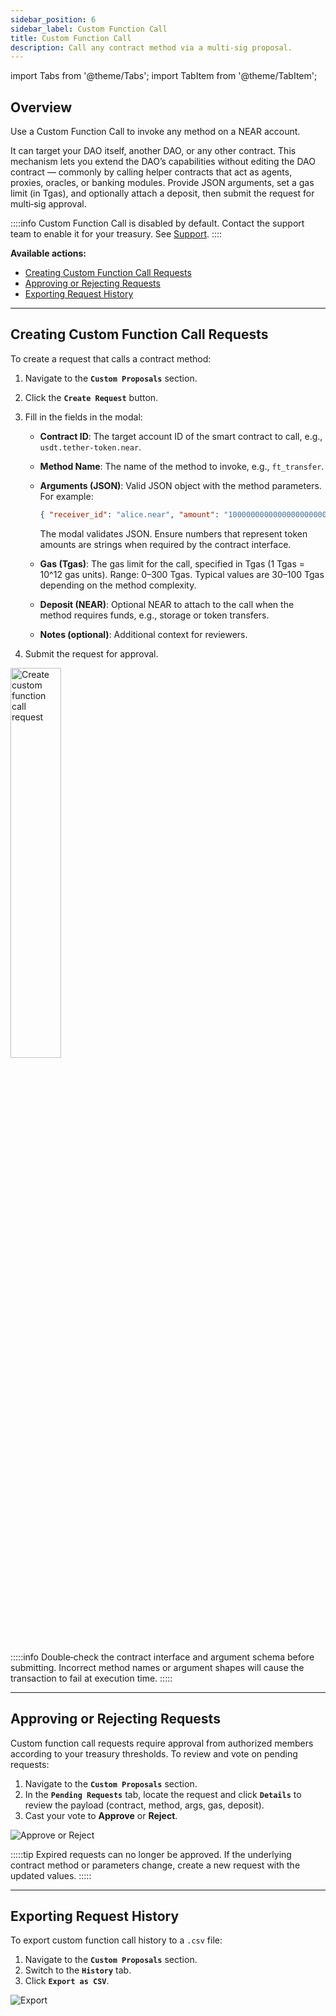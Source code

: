 ```yaml
---
sidebar_position: 6
sidebar_label: Custom Function Call
title: Custom Function Call
description: Call any contract method via a multi‑sig proposal.
---
```


import Tabs from '@theme/Tabs';
import TabItem from '@theme/TabItem';

## Overview

Use a Custom Function Call to invoke any method on a NEAR account.

It can target your DAO itself, another DAO, or any other contract. This mechanism lets you extend the DAO’s capabilities without editing the DAO contract — commonly by calling helper contracts that act as agents, proxies, oracles, or banking modules. Provide JSON arguments, set a gas limit (in Tgas), and optionally attach a deposit, then submit the request for multi‑sig approval.

::::info
Custom Function Call is disabled by default. Contact the support team to enable it for your treasury. See [Support](../help/support.md).
::::

**Available actions:**

- [Creating Custom Function Call Requests](#creating-custom-function-call-requests)
- [Approving or Rejecting Requests](#approving-or-rejecting-requests)
- [Exporting Request History](#exporting-request-history)

---

## Creating Custom Function Call Requests

To create a request that calls a contract method:

1.  Navigate to the **`Custom Proposals`** section.
2.  Click the **`Create Request`** button.
3.  Fill in the fields in the modal:

    - **Contract ID**: The target account ID of the smart contract to call, e.g., `usdt.tether-token.near`.
    - **Method Name**: The name of the method to invoke, e.g., `ft_transfer`.
    - **Arguments (JSON)**: Valid JSON object with the method parameters. For example:

      ```json
      { "receiver_id": "alice.near", "amount": "1000000000000000000000000" }
      ```

      The modal validates JSON. Ensure numbers that represent token amounts are strings when required by the contract interface.

    - **Gas (Tgas)**: The gas limit for the call, specified in Tgas (1 Tgas = 10^12 gas units). Range: 0–300 Tgas. Typical values are 30–100 Tgas depending on the method complexity.
    - **Deposit (NEAR)**: Optional NEAR to attach to the call when the method requires funds, e.g., storage or token transfers.
    - **Notes (optional)**: Additional context for reviewers.

4.  Submit the request for approval.

<div class="screenshot">
<img src="/img/custom/create.png" width="40%" alt="Create custom function call request" />
</div>

:::::info
Double‑check the contract interface and argument schema before submitting. Incorrect method names or argument shapes will cause the transaction to fail at execution time.
:::::

---

## Approving or Rejecting Requests

Custom function call requests require approval from authorized members according to your treasury thresholds. To review and vote on pending requests:

1.  Navigate to the **`Custom Proposals`** section.
2.  In the **`Pending Requests`** tab, locate the request and click **`Details`** to review the payload (contract, method, args, gas, deposit).
3.  Cast your vote to **Approve** or **Reject**.

<div class="screenshot">

![Approve or Reject](/img/custom/approve.png)

</div>

:::::tip
Expired requests can no longer be approved. If the underlying contract method or parameters change, create a new request with the updated values.
:::::

---

## Exporting Request History

To export custom function call history to a `.csv` file:

1.  Navigate to the **`Custom Proposals`** section.
2.  Switch to the **`History`** tab.
3.  Click **`Export as CSV`**.

<div class="screenshot">

![Export](/img/custom/csv-export.png)

</div>
